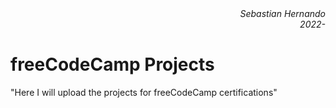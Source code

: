 <div align="right" style="text-align:right"><i>Sebastian Hernando
<br>2022-</br></i></div>

# freeCodeCamp Projects

"Here I will upload the projects for freeCodeCamp certifications"
